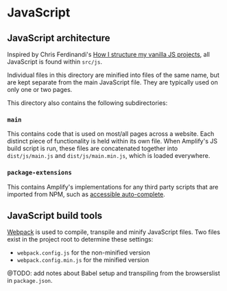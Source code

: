 # JavaScript

## JavaScript architecture

Inspired by Chris Ferdinandi's [How I structure my vanilla JS projects](https://gomakethings.com/how-i-structure-my-vanilla-js-projects/), all JavaScript is found within `src/js`. 

Individual files in this directory are minified into files of the same name, but are kept separate from the main JavaScript file. They are typically used on only one or two pages.

This directory also contains the following subdirectories:

### `main`

This contains code that is used on most/all pages across a website. Each distinct piece of functionality is held within its own file. When Amplify's JS build script is run, these files are concatenated together into `dist/js/main.js` and `dist/js/main.min.js`, which is loaded everywhere.

### `package-extensions`

This contains Amplify's implementations for any third party scripts that are imported from NPM, such as [accessible auto-complete](https://github.com/alphagov/accessible-autocomplete).

## JavaScript build tools

[Webpack](https://webpack.js.org/) is used to compile, transpile and minify JavaScript files. Two files exist in the project root to determine these settings:

* `webpack.config.js` for the non-minified version
* `webpack.config.min.js` for the minified version

@TODO: add notes about Babel setup and transpiling from the browserslist in `package.json`.